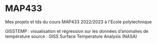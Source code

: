 # MAP433

Mes projets et tds du cours MAP433 2022/2023 à l'Ecole polytechnique


GISSTEMP : visualisation et régression sur les données d’anomalies de température 
      source : GISS Surface Temperature Analysis (NASA)
      
